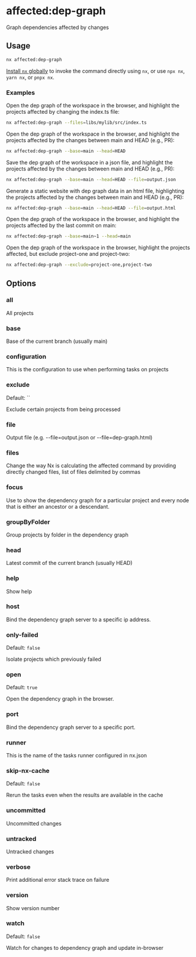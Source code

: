 # affected:dep-graph

Graph dependencies affected by changes

## Usage

```bash
nx affected:dep-graph
```

[Install `nx` globally]({{framework}}/getting-started/nx-setup#install-nx) to invoke the command directly using `nx`, or use `npx nx`, `yarn nx`, or `pnpx nx`.

### Examples

Open the dep graph of the workspace in the browser, and highlight the projects affected by changing the index.ts file:

```bash
nx affected:dep-graph --files=libs/mylib/src/index.ts
```

Open the dep graph of the workspace in the browser, and highlight the projects affected by the changes between main and HEAD (e.g., PR):

```bash
nx affected:dep-graph --base=main --head=HEAD
```

Save the dep graph of the workspace in a json file, and highlight the projects affected by the changes between main and HEAD (e.g., PR):

```bash
nx affected:dep-graph --base=main --head=HEAD --file=output.json
```

Generate a static website with dep graph data in an html file, highlighting the projects affected by the changes between main and HEAD (e.g., PR):

```bash
nx affected:dep-graph --base=main --head=HEAD --file=output.html
```

Open the dep graph of the workspace in the browser, and highlight the projects affected by the last commit on main:

```bash
nx affected:dep-graph --base=main~1 --head=main
```

Open the dep graph of the workspace in the browser, highlight the projects affected, but exclude project-one and project-two:

```bash
nx affected:dep-graph --exclude=project-one,project-two
```

## Options

### all

All projects

### base

Base of the current branch (usually main)

### configuration

This is the configuration to use when performing tasks on projects

### exclude

Default: ``

Exclude certain projects from being processed

### file

Output file (e.g. --file=output.json or --file=dep-graph.html)

### files

Change the way Nx is calculating the affected command by providing directly changed files, list of files delimited by commas

### focus

Use to show the dependency graph for a particular project and every node that is either an ancestor or a descendant.

### groupByFolder

Group projects by folder in the dependency graph

### head

Latest commit of the current branch (usually HEAD)

### help

Show help

### host

Bind the dependency graph server to a specific ip address.

### only-failed

Default: `false`

Isolate projects which previously failed

### open

Default: `true`

Open the dependency graph in the browser.

### port

Bind the dependency graph server to a specific port.

### runner

This is the name of the tasks runner configured in nx.json

### skip-nx-cache

Default: `false`

Rerun the tasks even when the results are available in the cache

### uncommitted

Uncommitted changes

### untracked

Untracked changes

### verbose

Print additional error stack trace on failure

### version

Show version number

### watch

Default: `false`

Watch for changes to dependency graph and update in-browser

